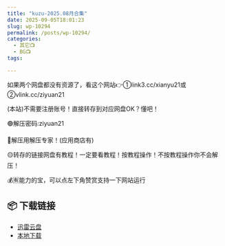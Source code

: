 ```yaml
---
title: "kuzu-2025.08月合集"
date: 2025-09-05T18:01:23
slug: wp-10294
permalink: /posts/wp-10294/
categories:
  - 其它📺
  - BG📺
tags:

---
```


如果两个网盘都没有资源了，看这个网站👉①link3.cc/xianyu21或②vlink.cc/ziyuan21

(本站)不需要注册账号！直接转存到对应网盘OK？懂吧！

🟢解压密码:ziyuan21

🔵解压用解压专家！(应用商店有)

🟡转存的链接网盘有教程！一定要看教程！按教程操作！不按教程操作你不会解压！

💰🈶能力的宝，可以点左下角赞赏支持一下网站运行

## 📦 下载链接
- [迅雷云盘](https://blziyuan21.com/pay-download/10294?key=2d206e0490&down_id=0)
- [本地下载](https://blziyuan21.com/pay-download/10294?key=2d206e0490&down_id=1)


